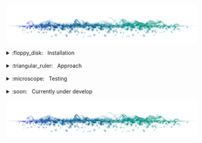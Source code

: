 <!-- ![alt text](static/images/home.png) -->

[![-----------------------------------------------------](public/img/divider.png)](#)

<details>
<a href="#Installation"></a>

<summary> :floppy_disk: &nbsp; Installation</summary>

- ## :whale: &nbsp; Install Docker & Docker Compose

  https://docs.docker.com/get-docker/  
  https://docs.docker.com/compose/install/

- ## :closed_lock_with_key: &nbsp; Environment Variables

  Atlas MongoDB environment variables for DB mapping to include in `.env` file:

  `DEV_DB_NAME`

  `PROD_DB_NAME`

  `DB_CLUSTER`

  `DB_USER`

  `DB_PASSWORD`


- ## :wrench: &nbsp; Build and run container

  To run the container locally you can just run the `start.sh`:

  Development environment:

  ```bash
  sh start.sh -e dev
  ```

  Production environment:

  ```bash
  sh start.sh -e prod
  ```

  </details>

<br>

<details>
<a href="#aproach"></a>

  <summary> :triangular_ruler: &nbsp; Approach</summary>

- Marke it work locally :arrow_right: &nbsp; Dockerize it
- Document readme at each commit made
- External app architecture. Abstract docker commands into bash scripts
- Clear folder structure
</details>

<br>

<details>
<a href="#testing"></a>

  <summary> :microscope: &nbsp; Testing</summary>

</details>

<br>

<details>
<a href="#cud"></a>

  <summary> :soon: &nbsp; Currently under develop</summary>

</details>

[![-----------------------------------------------------](public/img/divider.png)](#)
